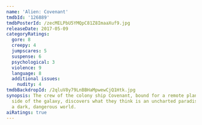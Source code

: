 ```yaml
---
name: 'Alien: Covenant'
tmdbId: '126889'
tmdbPosterId: /zecMELPbU5YMQpC81Z8ImaaXuf9.jpg
releaseDate: 2017-05-09
categoryRatings:
  gore: 8
  creepy: 4
  jumpscares: 5
  suspense: 6
  psychological: 3
  violence: 9
  language: 8
  additional issues:
    nudity: 4
tmdbBackdropId: /2qluV8y79LnBBHaMpwewCjQ1Htk.jpg
synopsis: The crew of the colony ship Covenant, bound for a remote planet on the far
  side of the galaxy, discovers what they think is an uncharted paradise but is actually
  a dark, dangerous world.
aiRatings: true
---
```


